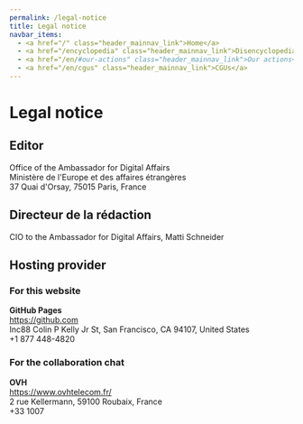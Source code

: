 ```yaml
---
permalink: /legal-notice
title: Legal notice
navbar_items:
  - <a href="/" class="header_mainnav_link">Home</a>
  - <a href="/encyclopedia" class="header_mainnav_link">Disencyclopedia</a>
  - <a href="/en/#our-actions" class="header_mainnav_link">Our actions</a>
  - <a href="/en/cgus" class="header_mainnav_link">CGUs</a>
---
```


# Legal notice

## Editor

Office of the Ambassador for Digital Affairs  
Ministère de l'Europe et des affaires étrangères  
37 Quai d'Orsay, 75015 Paris, France

## Directeur de la rédaction

CIO to the Ambassador for Digital Affairs, Matti Schneider

## Hosting provider

### For this website

**GitHub Pages**  
<a href="https://github.com">https://github.com</a>  
Inc88 Colin P Kelly Jr St, San Francisco, CA 94107, United States  
+1 877 448-4820

### For the collaboration chat

**OVH**  
<a href="https://www.ovhtelecom.fr/">https://www.ovhtelecom.fr/</a>  
2 rue Kellermann, 59100 Roubaix, France  
+33 1007